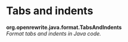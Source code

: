# Tabs and indents

**org.openrewrite.java.format.TabsAndIndents**  
_Format tabs and indents in Java code._


